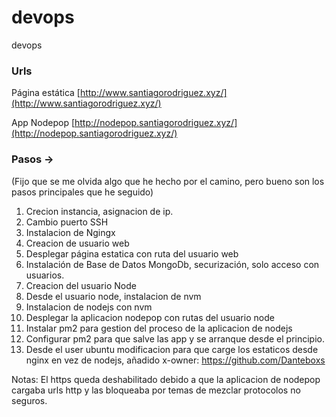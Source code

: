 # devops
devops

### Urls

Página estática [http://www.santiagorodriguez.xyz/](http://www.santiagorodriguez.xyz/)

App Nodepop [http://nodepop.santiagorodriguez.xyz/](http://nodepop.santiagorodriguez.xyz/)

### Pasos ->
(Fijo que se me olvida algo que he hecho por el camino, pero bueno son los pasos principales que he seguido)
1) Crecion instancia, asignacion de ip.
2) Cambio puerto SSH
3) Instalacion de Ngingx
3) Creacion de usuario web
4) Desplegar página estatica con ruta del usuario web
5) Instalación de Base de Datos MongoDb, securización, solo acceso con usuarios.
5) Creacion del usuario Node
6) Desde el usuario node, instalacion de nvm
7) Instalacion de nodejs con nvm
8) Desplegar la aplicacion nodepop con rutas del usuario node
9) Instalar pm2 para gestion del proceso de la aplicacion de nodejs
10) Configurar pm2 para que salve las app y se arranque desde el principio.
11) Desde el user ubuntu modificacion para que carge los estaticos desde nginx en vez de nodejs, añadido x-owner: https://github.com/Danteboxs

Notas:
El https queda deshabilitado debido a que la aplicacion de nodepop cargaba urls http y las bloqueaba por temas de mezclar protocolos no seguros.
